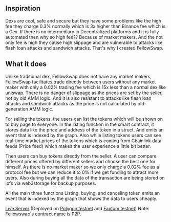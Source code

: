 ## Inspiration

Dexs are cool, safe and secure but they have some problems like the high fee they charge 0.3% normally which is 3x higher than Binance fee which is a Cex. If there is no intermediary in Decentralized platforms and it is fully automated then why so high fee?? Because of market makers. And the not only fee is high they cause high slippage and are vulnerable to attacks like flash loan attacks and sandwich attacks. That's why I created FellowSwap.

## What it does

Unlike traditional dex, FellowSwap does not have any market makers, FellowSwap facilitates trade directly between users without any market maker with only a 0.02% trading fee which is 15x less than a normal dex like uniswap. There is no danger of slippage as the prices are set by the seller, not by old AMM logic. And it is also resistant to attacks like flash loan attacks and sandwich attacks as the price is not calculated by old-generation AMM logic.

For selling the tokens, the users can list the tokens which will be shown on to buy page to everyone. In the listing function in the smart contract, it stores data like the price and address of the token in a struct. And emits an event that is indexed by the graph. Also while listing tokens users can see real-time market prices of the tokens which is coming from Chainlink data feeds (Price feed) which makes the user experience a little bit better.

Then users can buy tokens directly from the seller. A user can compare different prices offered by different sellers and choose the best one for himself. As there is no market maker so we only charge a 0.02% fee as a protocol fee but we can reduce it to 0% if we get funding to attract more users. Also during buying all the data of the transaction are being stored on ipfs via web3storage for backup purposes.

All the main three functions Listing, buying, and canceling token emits an event that is indexed by the graph that shows the data to users cheaply.

[Live Server](https://fellowswap.vercel.app/) (Deployed on [Polygon testnet](https://mumbai.polygonscan.com/address/0x43e2e60228457E79bb8CeF680d738A404B0Ab2aA#contracts) and [Fantom testnet](https://testnet.ftmscan.com/address/0x10d5809623e57fa3e213F3eC92f2FF4834f0aBb7#code))
Note: Fellowswap's contract name is P2P.
